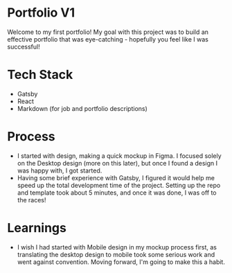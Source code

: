 <h1>Portfolio V1</h1>
Welcome to my first portfolio! My goal with this project was to build an effective portfolio that was eye-catching - hopefully you feel like I was successful!

# Tech Stack
- Gatsby
- React
- Markdown (for job and portfolio descriptions)

# Process
- I started with design, making a quick mockup in Figma. I focused solely on the Desktop design (more on this later), but once I found a design I was happy with, I got started.
- Having some brief experience with Gatsby, I figured it would help me speed up the total development time of the project. Setting up the repo and template took about 5 minutes, and once it was done, I was off to the races!

# Learnings
- I wish I had started with Mobile design in my mockup process first, as translating the desktop design to mobile took some serious work and went against convention. Moving forward, I'm going to make this a habit.